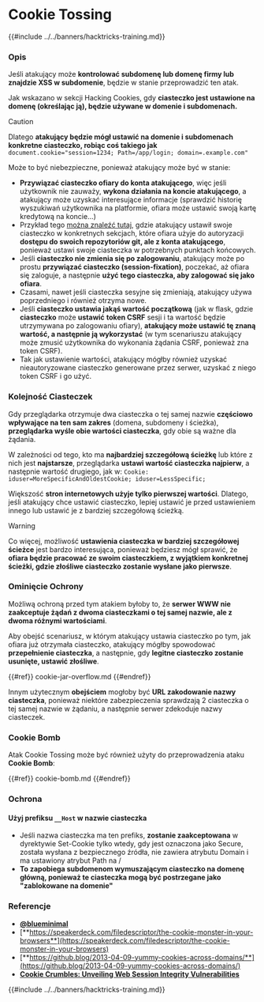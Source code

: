 # Cookie Tossing

{{#include ../../banners/hacktricks-training.md}}

### Opis

Jeśli atakujący może **kontrolować subdomenę lub domenę firmy lub znajdzie XSS w subdomenie**, będzie w stanie przeprowadzić ten atak.

Jak wskazano w sekcji Hacking Cookies, gdy **ciasteczko jest ustawione na domenę (określając ją), będzie używane w domenie i subdomenach.**

> [!CAUTION]
> Dlatego **atakujący będzie mógł ustawić na domenie i subdomenach konkretne ciasteczko, robiąc coś takiego jak** `document.cookie="session=1234; Path=/app/login; domain=.example.com"`

Może to być niebezpieczne, ponieważ atakujący może być w stanie:

- **Przywiązać ciasteczko ofiary do konta atakującego**, więc jeśli użytkownik nie zauważy, **wykona działania na koncie atakującego**, a atakujący może uzyskać interesujące informacje (sprawdzić historię wyszukiwań użytkownika na platformie, ofiara może ustawić swoją kartę kredytową na koncie...)
- Przykład tego [można znaleźć tutaj](https://snyk.io/articles/hijacking-oauth-flows-via-cookie-tossing/), gdzie atakujący ustawił swoje ciasteczko w konkretnych sekcjach, które ofiara użyje do autoryzacji **dostępu do swoich repozytoriów git, ale z konta atakującego**, ponieważ ustawi swoje ciasteczka w potrzebnych punktach końcowych.
- Jeśli **ciasteczko nie zmienia się po zalogowaniu**, atakujący może po prostu **przywiązać ciasteczko (session-fixation)**, poczekać, aż ofiara się zaloguje, a następnie **użyć tego ciasteczka, aby zalogować się jako ofiara**.
- Czasami, nawet jeśli ciasteczka sesyjne się zmieniają, atakujący używa poprzedniego i również otrzyma nowe.
- Jeśli **ciasteczko ustawia jakąś wartość początkową** (jak w flask, gdzie **ciasteczko** może **ustawić** **token CSRF** sesji i ta wartość będzie utrzymywana po zalogowaniu ofiary), **atakujący może ustawić tę znaną wartość, a następnie ją wykorzystać** (w tym scenariuszu atakujący może zmusić użytkownika do wykonania żądania CSRF, ponieważ zna token CSRF).
- Tak jak ustawienie wartości, atakujący mógłby również uzyskać nieautoryzowane ciasteczko generowane przez serwer, uzyskać z niego token CSRF i go użyć.

### Kolejność Ciasteczek

Gdy przeglądarka otrzymuje dwa ciasteczka o tej samej nazwie **częściowo wpływające na ten sam zakres** (domena, subdomeny i ścieżka), **przeglądarka wyśle obie wartości ciasteczka**, gdy obie są ważne dla żądania.

W zależności od tego, kto ma **najbardziej szczegółową ścieżkę** lub które z nich jest **najstarsze**, przeglądarka **ustawi wartość ciasteczka najpierw**, a następnie wartość drugiego, jak w: `Cookie: iduser=MoreSpecificAndOldestCookie; iduser=LessSpecific;`

Większość **stron internetowych użyje tylko pierwszej wartości**. Dlatego, jeśli atakujący chce ustawić ciasteczko, lepiej ustawić je przed ustawieniem innego lub ustawić je z bardziej szczegółową ścieżką.

> [!WARNING]
> Co więcej, możliwość **ustawienia ciasteczka w bardziej szczegółowej ścieżce** jest bardzo interesująca, ponieważ będziesz mógł sprawić, że **ofiara będzie pracować ze swoim ciasteczkiem, z wyjątkiem konkretnej ścieżki, gdzie złośliwe ciasteczko zostanie wysłane jako pierwsze**.

### Ominięcie Ochrony

Możliwą ochroną przed tym atakiem byłoby to, że **serwer WWW nie zaakceptuje żądań z dwoma ciasteczkami o tej samej nazwie, ale z dwoma różnymi wartościami**.

Aby obejść scenariusz, w którym atakujący ustawia ciasteczko po tym, jak ofiara już otrzymała ciasteczko, atakujący mógłby spowodować **przepełnienie ciasteczka**, a następnie, gdy **legitne ciasteczko zostanie usunięte, ustawić złośliwe**.

{{#ref}}
cookie-jar-overflow.md
{{#endref}}

Innym użytecznym **obejściem** mogłoby być **URL zakodowanie nazwy ciasteczka**, ponieważ niektóre zabezpieczenia sprawdzają 2 ciasteczka o tej samej nazwie w żądaniu, a następnie serwer zdekoduje nazwy ciasteczek.

### Cookie Bomb

Atak Cookie Tossing może być również użyty do przeprowadzenia ataku **Cookie Bomb**:

{{#ref}}
cookie-bomb.md
{{#endref}}

### Ochrona

#### **Użyj prefiksu `__Host` w nazwie ciasteczka**

- Jeśli nazwa ciasteczka ma ten prefiks, **zostanie zaakceptowana** w dyrektywie Set-Cookie tylko wtedy, gdy jest oznaczona jako Secure, została wysłana z bezpiecznego źródła, nie zawiera atrybutu Domain i ma ustawiony atrybut Path na /
- **To zapobiega subdomenom wymuszającym ciasteczko na domenę główną, ponieważ te ciasteczka mogą być postrzegane jako "zablokowane na domenie"**

### Referencje

- [**@blueminimal**](https://twitter.com/blueminimal)
- [**https://speakerdeck.com/filedescriptor/the-cookie-monster-in-your-browsers**](https://speakerdeck.com/filedescriptor/the-cookie-monster-in-your-browsers)
- [**https://github.blog/2013-04-09-yummy-cookies-across-domains/**](https://github.blog/2013-04-09-yummy-cookies-across-domains/)
- [**Cookie Crumbles: Unveiling Web Session Integrity Vulnerabilities**](https://www.youtube.com/watch?v=F_wAzF4a7Xg)

{{#include ../../banners/hacktricks-training.md}}
